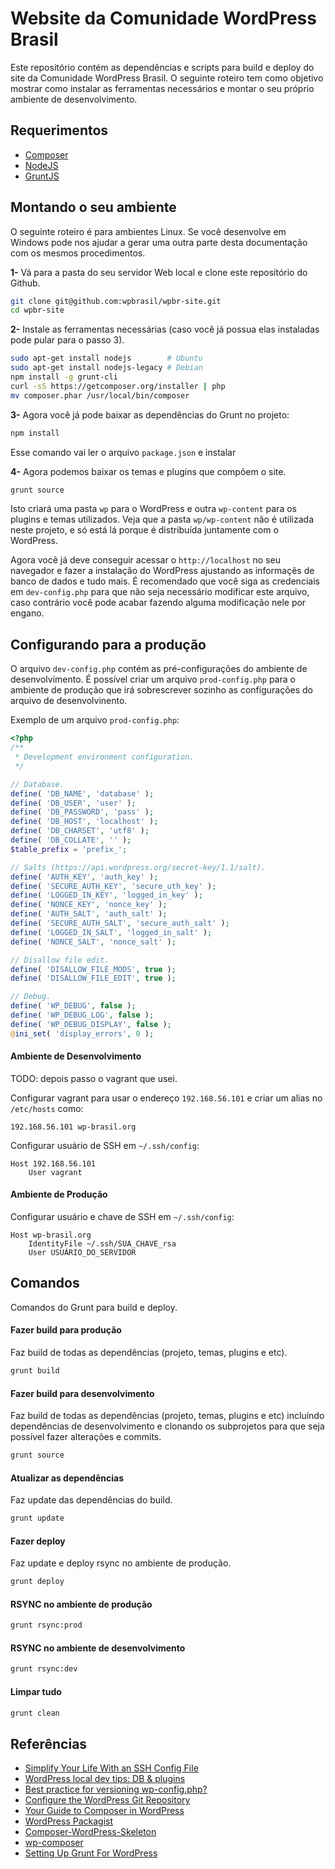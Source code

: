 # Website da Comunidade WordPress Brasil #

Este repositório contém as dependências e scripts para build e deploy do site
da Comunidade WordPress Brasil. O seguinte roteiro tem como objetivo mostrar
como instalar as ferramentas necessários e montar o seu próprio ambiente de
desenvolvimento.

## Requerimentos ##

* [Composer](http://getcomposer.org/doc/00-intro.md)
* [NodeJS](http://nodejs.org/download/)
* [GruntJS](http://gruntjs.com/getting-started)

## Montando o seu ambiente ##

O seguinte roteiro é para ambientes Linux. Se você desenvolve em Windows pode
nos ajudar a gerar uma outra parte desta documentação com os mesmos
procedimentos.

**1-** Vá para a pasta do seu servidor Web local e clone este repositório do Github.

```bash
git clone git@github.com:wpbrasil/wpbr-site.git
cd wpbr-site
```

**2-** Instale as ferramentas necessárias (caso você já possua elas instaladas
pode pular para o passo 3).

```bash
sudo apt-get install nodejs        # Ubuntu
sudo apt-get install nodejs-legacy # Debian
npm install -g grunt-cli
curl -sS https://getcomposer.org/installer | php
mv composer.phar /usr/local/bin/composer
```

**3-** Agora você já pode baixar as dependências do Grunt no projeto:

```bash
npm install
```

Esse comando vai ler o arquivo `package.json` e instalar 

**4-** Agora podemos baixar os temas e plugins que compõem o site.

```bash
grunt source
```

Isto criará uma pasta `wp` para o WordPress e outra `wp-content` para os
plugins e temas utilizados. Veja que a pasta `wp/wp-content` não é utilizada
neste projeto, e só está lá porque é distribuída juntamente com o WordPress.

Agora você já deve conseguir acessar o `http://localhost` no seu navegador e
fazer a instalação do WordPress ajustando as informaçẽs de banco de dados e
tudo mais. É recomendado que você siga as credenciais em `dev-config.php` para
que não seja necessário modificar este arquivo, caso contrário você pode acabar
fazendo alguma modificação nele por engano.

## Configurando para a produção ##

O arquivo `dev-config.php` contém as pré-configurações do ambiente de
desenvolvimento. É possível criar um arquivo `prod-config.php` para o ambiente
de produção que irá sobrescrever sozinho as configurações do arquivo de
desenvolvinento.

Exemplo de um arquivo `prod-config.php`:

```php
<?php
/**
 * Development environment configuration.
 */

// Database.
define( 'DB_NAME', 'database' );
define( 'DB_USER', 'user' );
define( 'DB_PASSWORD', 'pass' );
define( 'DB_HOST', 'localhost' );
define( 'DB_CHARSET', 'utf8' );
define( 'DB_COLLATE', '' );
$table_prefix = 'prefix_';

// Salts (https://api.wordpress.org/secret-key/1.1/salt).
define( 'AUTH_KEY', 'auth_key' );
define( 'SECURE_AUTH_KEY', 'secure_uth_key' );
define( 'LOGGED_IN_KEY', 'logged_in_key' );
define( 'NONCE_KEY', 'nonce_key' );
define( 'AUTH_SALT', 'auth_salt' );
define( 'SECURE_AUTH_SALT', 'secure_auth_salt' );
define( 'LOGGED_IN_SALT', 'logged_in_salt' );
define( 'NONCE_SALT', 'nonce_salt' );

// Disallow file edit.
define( 'DISALLOW_FILE_MODS', true );
define( 'DISALLOW_FILE_EDIT', true );

// Debug.
define( 'WP_DEBUG', false );
define( 'WP_DEBUG_LOG', false );
define( 'WP_DEBUG_DISPLAY', false );
@ini_set( 'display_errors', 0 );
```

#### Ambiente de Desenvolvimento ####

TODO: depois passo o vagrant que usei.

Configurar vagrant para usar o endereço `192.168.56.101` e criar um alias no
`/etc/hosts` como:

```
192.168.56.101 wp-brasil.org
```

Configurar usuário de SSH em `~/.ssh/config`:

```
Host 192.168.56.101
	User vagrant
```

#### Ambiente de Produção ####

Configurar usuário e chave de SSH em `~/.ssh/config`:

```
Host wp-brasil.org
	IdentityFile ~/.ssh/SUA_CHAVE_rsa
	User USUÁRIO_DO_SERVIDOR
```

## Comandos ##

Comandos do Grunt para build e deploy.

#### Fazer build para produção ####

Faz build de todas as dependências (projeto, temas, plugins e etc).

```bash
grunt build
```

#### Fazer build para desenvolvimento ####

Faz build de todas as dependências (projeto, temas, plugins e etc)
incluíndo dependências de desenvolvimento e clonando os subprojetos
para que seja possível fazer alterações e commits.

```bash
grunt source
```

#### Atualizar as dependências ####

Faz update das dependências do build.

```bash
grunt update
```

#### Fazer deploy ####

Faz update e deploy rsync no ambiente de produção.

```bash
grunt deploy
```

#### RSYNC no ambiente de produção ####

```bash
grunt rsync:prod
```

#### RSYNC no ambiente de desenvolvimento ####

```bash
grunt rsync:dev
```

#### Limpar tudo ####

```bash
grunt clean
```

## Referências ##

* [Simplify Your Life With an SSH Config File](http://nerderati.com/2011/03/simplify-your-life-with-an-ssh-config-file/)
* [WordPress local dev tips: DB & plugins](http://markjaquith.wordpress.com/2011/06/24/wordpress-local-dev-tips/)
* [Best practice for versioning wp-config.php?](http://wordpress.stackexchange.com/questions/52682/best-practice-for-versioning-wp-config-php#answer-53014)
* [Configure the WordPress Git Repository]()
* [Your Guide to Composer in WordPress](http://composer.rarst.net/)
* [WordPress Packagist](http://wpackagist.org/)
* [Composer-WordPress-Skeleton](https://github.com/ADARTA/Composer-Wordpress-Skeleton)
* [wp-composer](https://github.com/bbrothers/wp-composer)
* [Setting Up Grunt For WordPress](http://tommcfarlin.com/setting-up-grunt-for-wordpress/)
